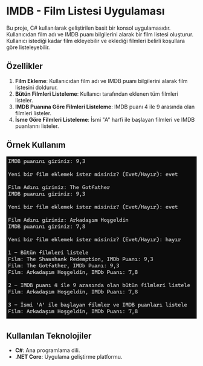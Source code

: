# IMDB - Film Listesi Uygulaması

Bu proje, C# kullanılarak geliştirilen basit bir konsol uygulamasıdır. Kullanıcıdan film adı ve IMDB puanı bilgilerini alarak bir film listesi oluşturur. Kullanıcı istediği kadar film ekleyebilir ve eklediği filmleri belirli koşullara göre listeleyebilir.

## Özellikler

1. **Film Ekleme**: Kullanıcıdan film adı ve IMDB puanı bilgilerini alarak film listesini doldurur.
2. **Bütün Filmleri Listeleme**: Kullanıcı tarafından eklenen tüm filmleri listeler.
3. **IMDB Puanına Göre Filmleri Listeleme**: IMDB puanı 4 ile 9 arasında olan filmleri listeler.
4. **İsme Göre Filmleri Listeleme**: İsmi "A" harfi ile başlayan filmleri ve IMDB puanlarını listeler.

## Örnek Kullanım
![alt text](img/Konsol_Ekrani_2.png)

## Kullanılan Teknolojiler

- **C#**: Ana programlama dili.
- **.NET Core**: Uygulama geliştirme platformu.
